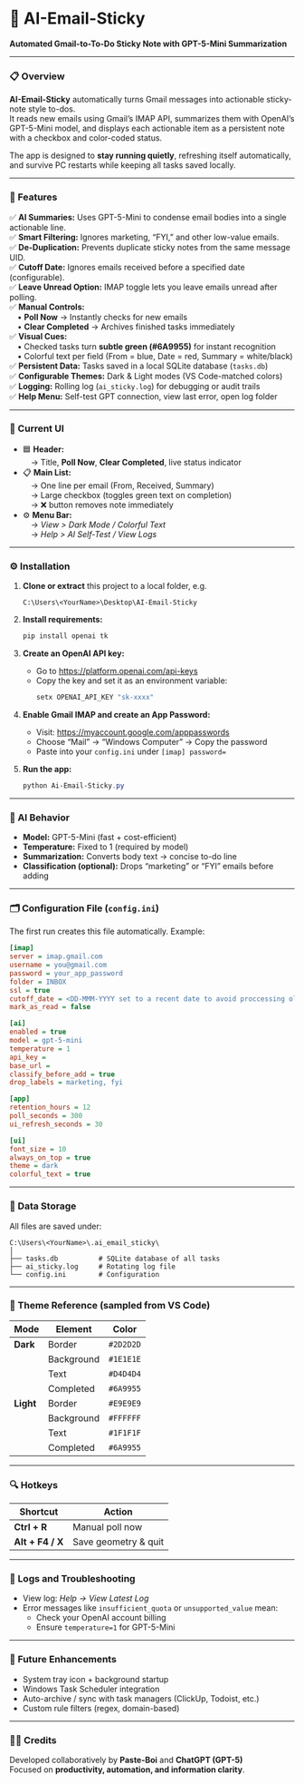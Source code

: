 
# 🧠 AI-Email-Sticky  
**Automated Gmail-to-To-Do Sticky Note with GPT-5-Mini Summarization**

---

### 📋 Overview
**AI-Email-Sticky** automatically turns Gmail messages into actionable sticky-note style to-dos.  
It reads new emails using Gmail’s IMAP API, summarizes them with OpenAI’s GPT-5-Mini model, and displays each actionable item as a persistent note with a checkbox and color-coded status.  

The app is designed to **stay running quietly**, refreshing itself automatically, and survive PC restarts while keeping all tasks saved locally.

---

### 🚀 Features
✅ **AI Summaries:** Uses GPT-5-Mini to condense email bodies into a single actionable line.  
✅ **Smart Filtering:** Ignores marketing, “FYI,” and other low-value emails.  
✅ **De-Duplication:** Prevents duplicate sticky notes from the same message UID.  
✅ **Cutoff Date:** Ignores emails received before a specified date (configurable).  
✅ **Leave Unread Option:** IMAP toggle lets you leave emails unread after polling.  
✅ **Manual Controls:**  
 • **Poll Now** → Instantly checks for new emails  
 • **Clear Completed** → Archives finished tasks immediately  
✅ **Visual Cues:**  
 • Checked tasks turn **subtle green (#6A9955)** for instant recognition  
 • Colorful text per field (From = blue, Date = red, Summary = white/black)  
✅ **Persistent Data:** Tasks saved in a local SQLite database (`tasks.db`)  
✅ **Configurable Themes:** Dark & Light modes (VS Code-matched colors)  
✅ **Logging:** Rolling log (`ai_sticky.log`) for debugging or audit trails  
✅ **Help Menu:** Self-test GPT connection, view last error, open log folder  

---

### 🧩 Current UI
- 🟦 **Header:**  
 → Title, **Poll Now**, **Clear Completed**, live status indicator  
- 📋 **Main List:**  
 → One line per email (From, Received, Summary)  
 → Large checkbox (toggles green text on completion)  
 → ❌ button removes note immediately  
- ⚙️ **Menu Bar:**  
 → *View > Dark Mode / Colorful Text*  
 → *Help > AI Self-Test / View Logs*  

---

### ⚙️ Installation

1. **Clone or extract** this project to a local folder, e.g.  
   ```
   C:\Users\<YourName>\Desktop\AI-Email-Sticky
   ```

2. **Install requirements:**
   ```bash
   pip install openai tk
   ```

3. **Create an OpenAI API key:**
   - Go to https://platform.openai.com/api-keys  
   - Copy the key and set it as an environment variable:
     ```powershell
     setx OPENAI_API_KEY "sk-xxxx"
     ```

4. **Enable Gmail IMAP and create an App Password:**
   - Visit: https://myaccount.google.com/apppasswords  
   - Choose “Mail” → “Windows Computer” → Copy the password  
   - Paste into your `config.ini` under `[imap] password=`  

5. **Run the app:**
   ```powershell
   python Ai-Email-Sticky.py
   ```

---

### 🧠 AI Behavior
- **Model:** GPT-5-Mini (fast + cost-efficient)  
- **Temperature:** Fixed to 1 (required by model)  
- **Summarization:** Converts body text → concise to-do line  
- **Classification (optional):** Drops “marketing” or “FYI” emails before adding  

---

### 🗂 Configuration File (`config.ini`)
The first run creates this file automatically. Example:

```ini
[imap]
server = imap.gmail.com
username = you@gmail.com
password = your_app_password
folder = INBOX
ssl = true
cutoff_date = <DD-MMM-YYYY set to a recent date to avoid proccessing older emails>
mark_as_read = false

[ai]
enabled = true
model = gpt-5-mini
temperature = 1
api_key =
base_url =
classify_before_add = true
drop_labels = marketing, fyi

[app]
retention_hours = 12
poll_seconds = 300
ui_refresh_seconds = 30

[ui]
font_size = 10
always_on_top = true
theme = dark
colorful_text = true
```

---

### 💾 Data Storage
All files are saved under:  
```
C:\Users\<YourName>\.ai_email_sticky\
│
├── tasks.db          # SQLite database of all tasks
├── ai_sticky.log     # Rotating log file
└── config.ini        # Configuration
```

---

### 🎨 Theme Reference (sampled from VS Code)
| Mode | Element | Color |
|------|----------|--------|
| **Dark** | Border | `#2D2D2D` |
| | Background | `#1E1E1E` |
| | Text | `#D4D4D4` |
| | Completed | `#6A9955` |
| **Light** | Border | `#E9E9E9` |
| | Background | `#FFFFFF` |
| | Text | `#1F1F1F` |
| | Completed | `#6A9955` |

---

### 🔍 Hotkeys
| Shortcut | Action |
|-----------|---------|
| **Ctrl + R** | Manual poll now |
| **Alt + F4 / X** | Save geometry & quit |

---

### 🧾 Logs and Troubleshooting
- View log: *Help → View Latest Log*  
- Error messages like `insufficient_quota` or `unsupported_value` mean:  
  - Check your OpenAI account billing  
  - Ensure `temperature=1` for GPT-5-Mini  

---

### 🧱 Future Enhancements
- System tray icon + background startup  
- Windows Task Scheduler integration  
- Auto-archive / sync with task managers (ClickUp, Todoist, etc.)  
- Custom rule filters (regex, domain-based)  

---

### 👨‍💻 Credits
Developed collaboratively by **Paste-Boi** and **ChatGPT (GPT-5)**  
Focused on **productivity, automation, and information clarity**.
